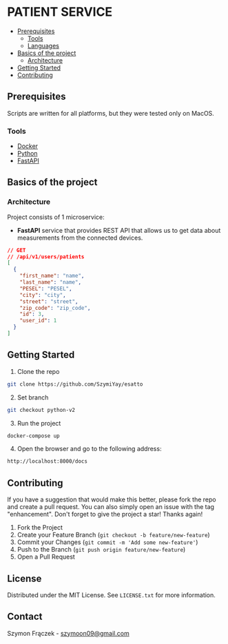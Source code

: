 # PATIENT SERVICE

- [Prerequisites](#prerequisites)
    - [Tools](#tools)
    - [Languages](#languages)
- [Basics of the project](#basics-of-the-project)
  - [Architecture](#architecture)
- [Getting Started](#getting-started)
- [Contributing](#contributing)

## Prerequisites
Scripts are written for all platforms, but they were tested only on MacOS.

### Tools
- [Docker](https://www.docker.com/)
- [Python](https://www.python.org/downloads/)
- [FastAPI](https://fastapi.tiangolo.com/)

## Basics of the project
### Architecture
Project consists of 1 microservice:
- **FastAPI** service that provides REST API that allows us to get data about measurements from the connected devices.

```json
// GET
// /api/v1/users/patients
[
  {
    "first_name": "name",
    "last_name": "name",
    "PESEL": "PESEL",
    "city": "city",
    "street": "street",
    "zip_code": "zip_code",
    "id": 3,
    "user_id": 1
  }
]

```

## Getting Started
1. Clone the repo
```sh
git clone https://github.com/SzymiYay/esatto
```
2. Set branch
```sh
git checkout python-v2
```
3. Run the project
```sh
docker-compose up
```
4. Open the browser and go to the following address:
```sh
http://localhost:8000/docs
```


## Contributing
If you have a suggestion that would make this better, please fork the repo and create a pull request. You can also simply open an issue with the tag "enhancement".
Don't forget to give the project a star! Thanks again!

1. Fork the Project
2. Create your Feature Branch (`git checkout -b feature/new-feature`)
3. Commit your Changes (`git commit -m 'Add some new-feature'`)
4. Push to the Branch (`git push origin feature/new-feature`)
5. Open a Pull Request


## License
Distributed under the MIT License. See `LICENSE.txt` for more information.


## Contact
Szymon Frączek - szymoon09@gmail.com
